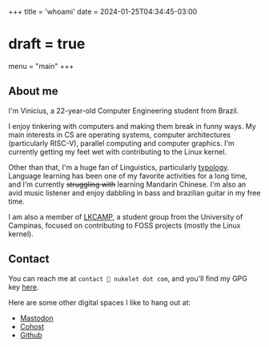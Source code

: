 +++
title = 'whoami'
date = 2024-01-25T04:34:45-03:00
# draft = true
menu = "main"
+++

## About me

I'm Vinicius, a 22-year-old Computer Engineering student from Brazil.

I enjoy tinkering with computers and making them break in funny ways.
My main interests in CS are operating systems, computer architectures
(particularly RISC-V), parallel computing and computer graphics.
I'm currently getting my feet wet with contributing to the Linux kernel.

Other than that, I'm a huge fan of Linguistics, particularly
[typology](https://en.wikipedia.org/wiki/Linguistic_typology). Language
learning has been one of my favorite activities for a long time, and I'm
currently ~~struggling with~~ learning Mandarin Chinese. I'm also an avid
music listener and enjoy dabbling in bass and brazilian guitar in my
free time.

I am also a member of [LKCAMP](https://lkcamp.dev), a student group from
the University of Campinas, focused on contributing to FOSS projects
(mostly the Linux kernel).

## Contact

You can reach me at `contact 🐌 nukelet dot com`, and you'll find my GPG key [here](https://keys.openpgp.org/search?q=vinicius%40nukelet.com).

Here are some other digital spaces I like to hang out at:

- [Mastodon](https://discuss.systems/@nukelet)
- [Cohost](https://cohost.org/nukelet)
- [Github](https://github.com/nukelet)
